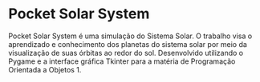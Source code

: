 # Pocket Solar System

Pocket Solar System é uma simulação do Sistema Solar. O trabalho visa o aprendizado e conhecimento dos planetas do sistema solar por meio da visualização de suas órbitas ao redor do sol.
Desenvolvido utilizando o Pygame e a interface gráfica Tkinter para a matéria de Programação Orientada a Objetos 1.
